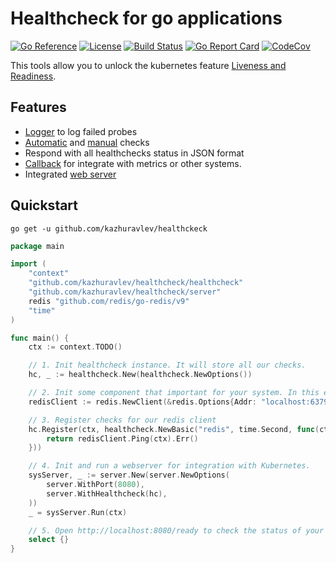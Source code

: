 # Healthcheck for go applications

[![Go Reference](https://pkg.go.dev/badge/github.com/kazhuravlev/healthcheck.svg)](https://pkg.go.dev/github.com/kazhuravlev/healthcheck)
[![License](https://img.shields.io/github/license/kazhuravlev/healthcheck?color=blue)](https://github.com/kazhuravlev/healthcheck/blob/master/LICENSE)
[![Build Status](https://github.com/kazhuravlev/healthcheck/actions/workflows/tests.yml/badge.svg)](https://github.com/kazhuravlev/healthcheck/actions/workflows/tests.yml)
[![Go Report Card](https://goreportcard.com/badge/github.com/kazhuravlev/healthcheck)](https://goreportcard.com/report/github.com/kazhuravlev/healthcheck)
[![CodeCov](https://codecov.io/gh/kazhuravlev/healthcheck/branch/master/graph/badge.svg?token=tNKcOjlxLo)](https://codecov.io/gh/kazhuravlev/healthcheck)

This tools allow you to unlock the kubernetes
feature [Liveness and Readiness](https://kubernetes.io/docs/tasks/configure-pod-container/configure-liveness-readiness-startup-probes/).

## Features

- [Logger](https://github.com/kazhuravlev/healthcheck/blob/7231e37734225a2bad880097b5412d4d7f3e75e7/healthcheck/options_generated.go#L29) to log failed probes
- [Automatic](https://github.com/kazhuravlev/healthcheck/blob/7231e37734225a2bad880097b5412d4d7f3e75e7/healthcheck/api_checks.go#L20) and [manual](https://github.com/kazhuravlev/healthcheck/blob/7231e37734225a2bad880097b5412d4d7f3e75e7/healthcheck/api_checks.go#L46) checks
- Respond with all healthchecks status in JSON format
- [Callback](https://github.com/kazhuravlev/healthcheck/blob/7231e37734225a2bad880097b5412d4d7f3e75e7/healthcheck/options_generated.go#L36) for integrate with metrics or other systems.
- Integrated [web server](https://github.com/kazhuravlev/healthcheck/blob/7231e37734225a2bad880097b5412d4d7f3e75e7/server/service.go#L19)

## Quickstart

```shell
go get -u github.com/kazhuravlev/healthckeck
```

```go
package main

import (
	"context"
	"github.com/kazhuravlev/healthcheck/healthcheck"
	"github.com/kazhuravlev/healthcheck/server"
	redis "github.com/redis/go-redis/v9"
	"time"
)

func main() {
	ctx := context.TODO()

	// 1. Init healthcheck instance. It will store all our checks.
	hc, _ := healthcheck.New(healthcheck.NewOptions())

	// 2. Init some component that important for your system. In this example - redis client. 
	redisClient := redis.NewClient(&redis.Options{Addr: "localhost:6379"})

	// 3. Register checks for our redis client
	hc.Register(ctx, healthcheck.NewBasic("redis", time.Second, func(ctx context.Context) error {
		return redisClient.Ping(ctx).Err()
	}))

	// 4. Init and run a webserver for integration with Kubernetes.
	sysServer, _ := server.New(server.NewOptions(
		server.WithPort(8080),
		server.WithHealthcheck(hc),
	))
	_ = sysServer.Run(ctx)

	// 5. Open http://localhost:8080/ready to check the status of your system
	select {}
}

```

